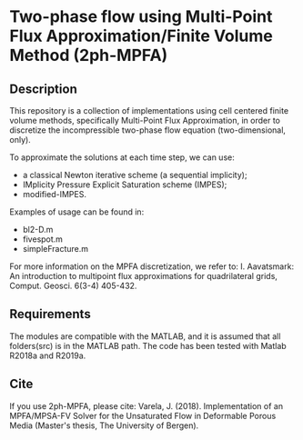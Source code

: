 # Two-phase flow using Multi-Point Flux Approximation/Finite Volume Method (2ph-MPFA)

## Description
This repository is a collection of implementations using cell centered finite volume methods, 
specifically Multi-Point Flux Approximation, in order to discretize the incompressible two-phase 
flow equation (two-dimensional, only).

To approximate the solutions at each time step, we can use:
- a classical Newton iterative scheme (a sequential implicity);
- IMplicity Pressure Explicit Saturation scheme (IMPES);
- modified-IMPES. 

Examples of usage can be found in:
- bl2-D.m  
- fivespot.m
- simpleFracture.m

For more information on the MPFA discretization, we refer to:
   I. Aavatsmark: An introduction to multipoint flux approximations for quadrilateral grids, Comput. Geosci. 6(3-4) 405-432.

## Requirements
The modules are compatible with the MATLAB, and it is assumed that all folders(src) is in the MATLAB path. The code has been 
tested with Matlab R2018a and R2019a.

## Cite
If you use 2ph-MPFA, please cite:
Varela, J. (2018). Implementation of an MPFA/MPSA-FV Solver for the Unsaturated Flow in Deformable Porous Media (Master's thesis, The University of Bergen).
